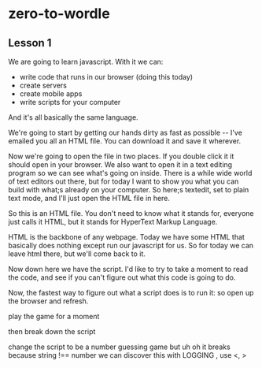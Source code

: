 # zero-to-wordle

## Lesson 1

We are going to learn javascript. With it we can:
- write code that runs in our browser (doing this today)
- create servers
- create mobile apps
- write scripts for your computer

And it's all basically the same language.

We're going to start by getting our hands dirty as fast as possible -- I've emailed you all an HTML file. You can download it and save it wherever.

Now we're going to open the file in two places. If you double click it it should open in your browser. We also want to open it in a text editing program so we can see what's going on inside. There is a while wide world of text editors out there, but for today I want to show you what you can build with what;s already on your computer. So here;s textedit, set to plain text mode, and I'll just open the HTML file in here.

So this is an HTML file. You don't need to know what it stands for, everyone just calls it HTML, but it stands for HyperText Markup Language.

HTML is the backbone of any webpage. Today we have some HTML that basically does nothing except run our javascript for us. So for today we can leave html there, but we'll come back to it.

Now down here we have the script. I'd like to try to take a moment to read the code, and see if you can't figure out what this code is going to do.

Now, the fastest way to figure out what a script does is to run it: so open up the browser and refresh.

play the game for a moment

then break down the script

change the script to be a number guessing game
but uh oh it breaks because string !== number
we can discover this with LOGGING
, use <, >
